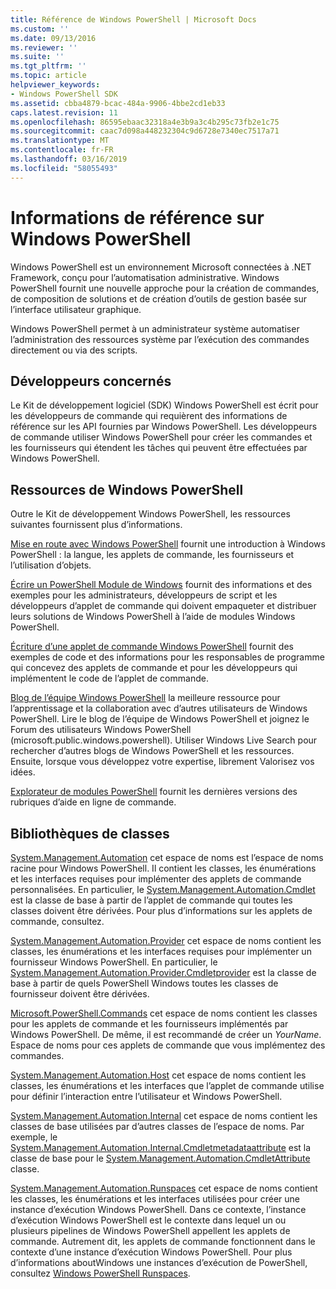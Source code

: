 ```yaml
---
title: Référence de Windows PowerShell | Microsoft Docs
ms.custom: ''
ms.date: 09/13/2016
ms.reviewer: ''
ms.suite: ''
ms.tgt_pltfrm: ''
ms.topic: article
helpviewer_keywords:
- Windows PowerShell SDK
ms.assetid: cbba4879-bcac-484a-9906-4bbe2cd1eb33
caps.latest.revision: 11
ms.openlocfilehash: 86595ebaac32318a4e3b9a3c4b295c73fb2e1c75
ms.sourcegitcommit: caac7d098a448232304c9d6728e7340ec7517a71
ms.translationtype: MT
ms.contentlocale: fr-FR
ms.lasthandoff: 03/16/2019
ms.locfileid: "58055493"
---
```

# <a name="windows-powershell-reference"></a>Informations de référence sur Windows PowerShell

Windows PowerShell est un environnement Microsoft connectées à .NET Framework, conçu pour l’automatisation administrative. Windows PowerShell fournit une nouvelle approche pour la création de commandes, de composition de solutions et de création d’outils de gestion basée sur l’interface utilisateur graphique.

Windows PowerShell permet à un administrateur système automatiser l’administration des ressources système par l’exécution des commandes directement ou via des scripts.

## <a name="developer-audience"></a>Développeurs concernés

Le Kit de développement logiciel (SDK) Windows PowerShell est écrit pour les développeurs de commande qui requièrent des informations de référence sur les API fournies par Windows PowerShell. Les développeurs de commande utiliser Windows PowerShell pour créer les commandes et les fournisseurs qui étendent les tâches qui peuvent être effectuées par Windows PowerShell.

## <a name="windows-powershell-resources"></a>Ressources de Windows PowerShell

Outre le Kit de développement Windows PowerShell, les ressources suivantes fournissent plus d’informations.

[Mise en route avec Windows PowerShell](/powershell/scripting/getting-started/getting-started-with-windows-powershell) fournit une introduction à Windows PowerShell : la langue, les applets de commande, les fournisseurs et l’utilisation d’objets.

[Écrire un PowerShell Module de Windows](./module/writing-a-windows-powershell-module.md) fournit des informations et des exemples pour les administrateurs, développeurs de script et les développeurs d’applet de commande qui doivent empaqueter et distribuer leurs solutions de Windows PowerShell à l’aide de modules Windows PowerShell.

[Écriture d’une applet de commande Windows PowerShell](./cmdlet/writing-a-windows-powershell-cmdlet.md) fournit des exemples de code et des informations pour les responsables de programme qui concevez des applets de commande et pour les développeurs qui implémentent le code de l’applet de commande.

[Blog de l’équipe Windows PowerShell](https://blogs.msdn.microsoft.com/PowerShell/) la meilleure ressource pour l’apprentissage et la collaboration avec d’autres utilisateurs de Windows PowerShell. Lire le blog de l’équipe de Windows PowerShell et joignez le Forum des utilisateurs Windows PowerShell (microsoft.public.windows.powershell). Utiliser Windows Live Search pour rechercher d’autres blogs de Windows PowerShell et les ressources. Ensuite, lorsque vous développez votre expertise, librement Valorisez vos idées.

[Explorateur de modules PowerShell](/powershell/module/) fournit les dernières versions des rubriques d’aide en ligne de commande.

## <a name="class-libraries"></a>Bibliothèques de classes

[System.Management.Automation](/dotnet/api/System.Management.Automation) cet espace de noms est l’espace de noms racine pour Windows PowerShell. Il contient les classes, les énumérations et les interfaces requises pour implémenter des applets de commande personnalisées. En particulier, le [System.Management.Automation.Cmdlet](/dotnet/api/System.Management.Automation.Cmdlet) est la classe de base à partir de l’applet de commande qui toutes les classes doivent être dérivées. Pour plus d’informations sur les applets de commande, consultez.

[System.Management.Automation.Provider](/dotnet/api/System.Management.Automation.Provider) cet espace de noms contient les classes, les énumérations et les interfaces requises pour implémenter un fournisseur Windows PowerShell. En particulier, le [System.Management.Automation.Provider.Cmdletprovider](/dotnet/api/System.Management.Automation.Provider.CmdletProvider) est la classe de base à partir de quels PowerShell Windows toutes les classes de fournisseur doivent être dérivées.

[Microsoft.PowerShell.Commands](/dotnet/api/Microsoft.PowerShell.Commands) cet espace de noms contient les classes pour les applets de commande et les fournisseurs implémentés par Windows PowerShell. De même, il est recommandé de créer un *YourName*. Espace de noms pour ces applets de commande que vous implémentez des commandes.

[System.Management.Automation.Host](/dotnet/api/System.Management.Automation.Host) cet espace de noms contient les classes, les énumérations et les interfaces que l’applet de commande utilise pour définir l’interaction entre l’utilisateur et Windows PowerShell.

[System.Management.Automation.Internal](/dotnet/api/System.Management.Automation.Internal) cet espace de noms contient les classes de base utilisées par d’autres classes de l’espace de noms. Par exemple, le [System.Management.Automation.Internal.Cmdletmetadataattribute](/dotnet/api/System.Management.Automation.Internal.CmdletMetadataAttribute) est la classe de base pour le [System.Management.Automation.CmdletAttribute](/dotnet/api/System.Management.Automation.CmdletAttribute) classe.

[System.Management.Automation.Runspaces](/dotnet/api/System.Management.Automation.Runspaces) cet espace de noms contient les classes, les énumérations et les interfaces utilisées pour créer une instance d’exécution Windows PowerShell. Dans ce contexte, l’instance d’exécution Windows PowerShell est le contexte dans lequel un ou plusieurs pipelines de Windows PowerShell appellent les applets de commande. Autrement dit, les applets de commande fonctionnent dans le contexte d’une instance d’exécution Windows PowerShell. Pour plus d’informations aboutWindows une instances d’exécution de PowerShell, consultez [Windows PowerShell Runspaces](http://msdn.microsoft.com/en-us/a1582cfe-f06d-4aff-adc6-71f49a860ce9).
